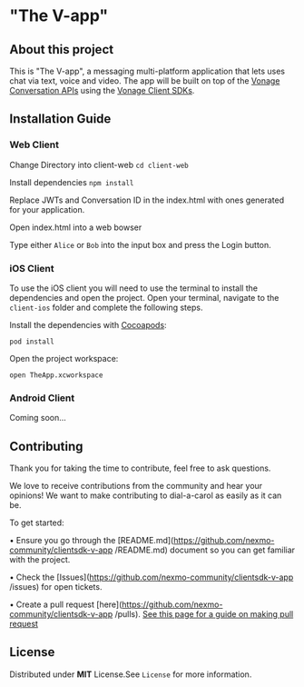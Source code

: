 # "The V-app"


## About this project

This is "The V-app", a messaging multi-platform application that lets uses chat via text, voice and video. The app will be built on top of the [Vonage Conversation APIs](https://developer.nexmo.com/conversation/overview) using the [Vonage Client SDKs](https://developer.nexmo.com/client-sdk/overview).



## Installation Guide


### Web Client

Change Directory into client-web
`cd client-web`

Install dependencies
`npm install`

Replace JWTs and Conversation ID in the index.html with ones generated for your application.

Open index.html into a web bowser

Type either `Alice` or `Bob` into the input box and press the Login button.

### iOS Client

To use the iOS client you will need to use the terminal to install the dependencies and open the project.
Open your terminal, navigate to the `client-ios` folder and complete the following steps.

Install the dependencies with [Cocoapods](https://cocoapods.org):

`pod install`

Open the project workspace:

`open TheApp.xcworkspace`


### Android Client

Coming soon...


## Contributing

Thank you for taking the time to contribute, feel free to ask questions.

We love to receive contributions from the community and hear your opinions! We want to make contributing to dial-a-carol as easily as it can be.

To get started:

•	Ensure you go through the [README.md](https://github.com/nexmo-community/clientsdk-v-app
/README.md) document so you can get familiar with the project.

•	Check the [Issues](https://github.com/nexmo-community/clientsdk-v-app
/issues) for open tickets.

•	Create a pull request [here](https://github.com/nexmo-community/clientsdk-v-app
/pulls). [See this page for a guide on making pull request](https://docs.github.com/en/free-pro-team@latest/github/collaborating-with-issues-and-pull-requests/creating-a-pull-request)


## License
  Distributed under **MIT** License.See `License` for more information.
